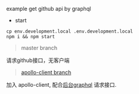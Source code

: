 example get github api by graphql

- start

```shell
cp env.development.local .env.development.local
npm i && npm start
```

> master branch

请求github接口，无客户端

> [apollo-client branch](https://github.com/xiaohesong/github-graphql/tree/apollo-client)

加入 apollo-client, 配合[后台graphql](https://github.com/xiaohesong/rails-graphql) 请求接口.
